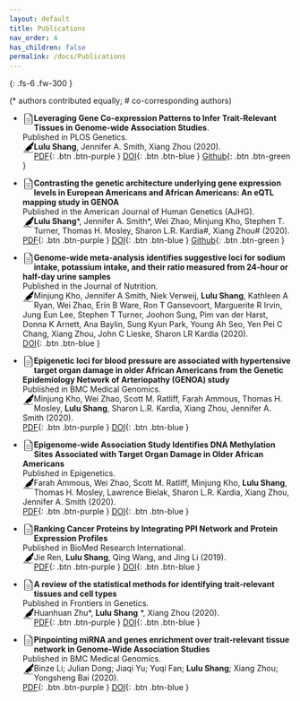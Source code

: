 ```yaml
---
layout: default
title: Publications
nav_order: 4
has_children: false
permalink: /docs/Publications
---
```


{: .fs-6 .fw-300 }


(* authors contributed equally; # co-corresponding authors)

* <img align="left" src="/images/paper_icon.png" alt="drawing" width="20"/> **Leveraging Gene Co-expression Patterns to Infer Trait-Relevant Tissues in Genome-wide Association Studies**. <br />
Published in PLOS Genetics.<br />
<img align="left" src="/images/pen.png" alt="drawing" width="20"/> **Lulu Shang**, Jennifer A. Smith, Xiang Zhou (2020). <br />
[PDF](https://raw.githubusercontent.com/shangll123/shangll123.github.io/master/papers/LuluShang_PlosGenetics2020.pdf){: .btn .btn-purple }
[DOI](https://journals.plos.org/plosgenetics/article?id=10.1371/journal.pgen.1008734){: .btn .btn-blue }
[Github](https://github.com/xzhoulab/CoCoNet){: .btn .btn-green }<br />

* <img align="left" src="/images/paper_icon.png" alt="drawing" width="20"/> **Contrasting the genetic architecture underlying gene expression levels in European Americans and African Americans: An eQTL mapping study in GENOA**<br />
Published in the American Journal of Human Genetics (AJHG).<br />
<img align="left" src="/images/pen.png" alt="drawing" width="20"/> **Lulu Shang**\*, Jennifer A. Smith\*, Wei Zhao, Minjung Kho, Stephen T. Turner, Thomas H. Mosley, Sharon L.R. Kardia#, Xiang Zhou# (2020). <br />
[PDF](https://raw.githubusercontent.com/shangll123/shangll123.github.io/master/papers/LuluShang_AJHG2020.pdf){: .btn .btn-purple }
[DOI](https://www.sciencedirect.com/science/article/pii/S0002929720300781?via%3Dihub){: .btn .btn-blue }
[Github](https://github.com/shangll123/GENOA_eQTL){: .btn .btn-green }<br />

* <img align="left" src="/images/paper_icon.png" alt="drawing" width="20"/> **Genome-wide meta-analysis identifies suggestive loci for sodium intake, potassium intake, and their ratio measured from 24-hour or half-day urine samples**<br />
Published in the Journal of Nutrition.<br />
<img align="left" src="/images/pen.png" alt="drawing" width="20"/> Minjung Kho, Jennifer A Smith, Niek Verweij, **Lulu Shang**, Kathleen A Ryan, Wei Zhao, Erin B Ware, Ron T Gansevoort, Marguerite R Irvin, Jung Eun Lee, Stephen T Turner, Joohon Sung, Pim van der Harst, Donna K Arnett, Ana Baylin, Sung Kyun Park, Young Ah Seo, Yen Pei C Chang, Xiang Zhou, John C Lieske, Sharon LR Kardia (2020). <br />
[DOI](https://academic.oup.com/jn/article-abstract/150/10/2635/5896940?redirectedFrom=fulltext){: .btn .btn-blue }<br />

*	<img align="left" src="/images/paper_icon.png" alt="drawing" width="20"/> **Epigenetic loci for blood pressure are associated with hypertensive target organ damage in older African Americans from the Genetic Epidemiology Network of Arteriopathy (GENOA) study**<br />
Published in BMC Medical Genomics.<br />
<img align="left" src="/images/pen.png" alt="drawing" width="20"/>	Minjung Kho, Wei Zhao, Scott M. Ratliff, Farah Ammous, Thomas H. Mosley, **Lulu Shang**, Sharon L.R. Kardia, Xiang Zhou, Jennifer A. Smith (2020). <br />
[PDF](https://raw.githubusercontent.com/shangll123/shangll123.github.io/master/papers/MJ_BMC2020.pdf){: .btn .btn-purple }
[DOI](https://bmcmedgenomics.biomedcentral.com/articles/10.1186/s12920-020-00791-0){: .btn .btn-blue }<br />

*	<img align="left" src="/images/paper_icon.png" alt="drawing" width="20"/> **Epigenome-wide Association Study Identifies DNA Methylation Sites Associated with Target Organ Damage in Older African Americans** <br />
Published in Epigenetics.<br />
<img align="left" src="/images/pen.png" alt="drawing" width="20"/> Farah Ammous, Wei Zhao, Scott M. Ratliff, Minjung Kho, **Lulu Shang**, Thomas H. Mosley, Lawrence Bielak, Sharon L.R. Kardia, Xiang Zhou, Jennifer A. Smith (2020).  
[PDF](https://raw.githubusercontent.com/shangll123/shangll123.github.io/master/papers/FarahAmmous_Epigenetics2020.pdf){: .btn .btn-purple }
[DOI](https://www.tandfonline.com/doi/full/10.1080/15592294.2020.1827717){: .btn .btn-blue }<br />

*	<img align="left" src="/images/paper_icon.png" alt="drawing" width="20"/> **Ranking Cancer Proteins by Integrating PPI Network and Protein Expression Profiles** <br />
Published in BioMed Research International.<br />
<img align="left" src="/images/pen.png" alt="drawing" width="20"/> Jie Ren, **Lulu Shang**, Qing Wang, and Jing Li (2019). <br />
[PDF](https://raw.githubusercontent.com/shangll123/shangll123.github.io/master/papers/Ren_BRI2019.pdf){: .btn .btn-purple }
[DOI](https://www.hindawi.com/journals/bmri/2019/3907195/){: .btn .btn-blue }<br />

*	<img align="left" src="/images/paper_icon.png" alt="drawing" width="20"/> **A review of the statistical methods for identifying trait-relevant tissues and cell types** <br />
Published in Frontiers in Genetics.<br />
<img align="left" src="/images/pen.png" alt="drawing" width="20"/> Huanhuan Zhu*, **Lulu Shang** \*, Xiang Zhou (2020). <br />
[PDF](https://raw.githubusercontent.com/shangll123/shangll123.github.io/master/papers/HuanhuanZhu_Frontiers2021.pdf){: .btn .btn-purple }
[DOI](https://www.frontiersin.org/articles/10.3389/fgene.2020.587887/full){: .btn .btn-blue }<br />

*	<img align="left" src="/images/paper_icon.png" alt="drawing" width="20"/> **Pinpointing miRNA and genes enrichment over trait-relevant tissue network in Genome-Wide Association Studies**<br />
Published in BMC Medical Genomics.<br />
<img align="left" src="/images/pen.png" alt="drawing" width="20"/>	Binze Li; Julian Dong; Jiaqi Yu; Yuqi Fan; **Lulu Shang**; Xiang Zhou; Yongsheng Bai  (2020).  
[PDF](https://raw.githubusercontent.com/shangll123/shangll123.github.io/master/papers/Li_BMC2020.pdf){: .btn .btn-purple }
[DOI](https://link.springer.com/article/10.1186/s12920-020-00830-w){: .btn .btn-blue }<br />



